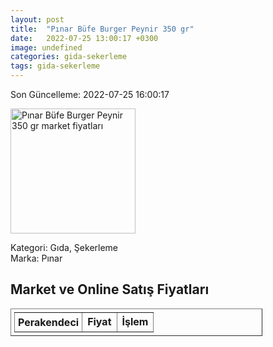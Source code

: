 ```yaml
---
layout: post
title:  "Pınar Büfe Burger Peynir 350 gr"
date:   2022-07-25 13:00:17 +0300
image: undefined
categories: gida-sekerleme
tags: gida-sekerleme
---
```


Son Güncelleme: 2022-07-25 16:00:17

<img src="undefined" width="200" alt="Pınar Büfe Burger Peynir 350 gr market fiyatları" />

Kategori: Gıda, Şekerleme
<br />
Marka: Pınar

<h2>Market ve Online Satış Fiyatları</h2>

<table border="1" style="padding: 5px;width:80%;">
  <tr>
    <td style="padding: 5px;"><strong>Perakendeci</strong></td>
    <td><strong>Fiyat</strong></td>
    <td><strong>İşlem</strong></td>
  </tr>
  
</table>
